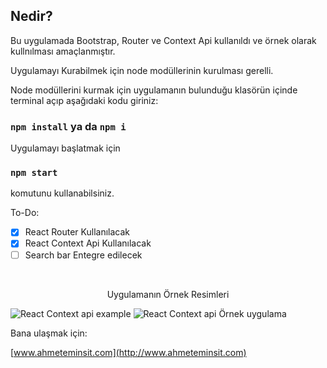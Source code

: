 
## Nedir?

Bu uygulamada Bootstrap, Router ve  Context Api kullanıldı ve örnek olarak kullnılması amaçlanmıştır. 

Uygulamayı Kurabilmek için node modüllerinin kurulması gerelli. 

Node modüllerini kurmak için uygulamanın bulunduğu klasörün içinde terminal açıp aşağıdaki kodu giriniz: 

### `npm install` ya da `npm i`
Uygulamayı başlatmak için

### `npm start`
komutunu kullanabilsiniz.

To-Do:
 - [X] React Router Kullanılacak 
 - [X] React Context Api Kullanılacak 
 - [ ] Search bar Entegre edilecek 

<br/>


<p align="center">
Uygulamanın Örnek Resimleri

![React Context api example](https://i.imgur.com/dhKjjWu.png)
![React Context api Örnek uygulama](https://i.imgur.com/bwosMy3.jpg)

</p>

Bana ulaşmak için:

[www.ahmeteminsit.com](http://www.ahmeteminsit.com)
